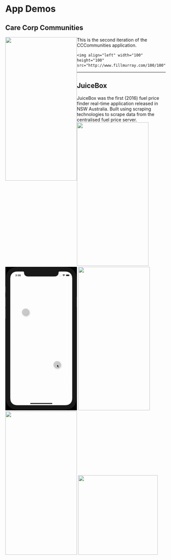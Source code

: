 # App Demos 
## Care Corp Communities

<img align="left" width="225" height="451" src="/CCCommunitiesDemo.gif">

This is the second iteration of the CCCommunities application.
```
<img align="left" width="100" height="100" src="http://www.fillmurray.com/100/100">
```

---

## JuiceBox
JuiceBox was the first (2016) fuel price finder real-time application released in NSW Australia. 
Built using scraping technologies to scrape data from the centralised fuel price server.
<img src="/JuiceboxDemo.gif" width="225" height="451">
<img src="/CirclesDemo.gif" width="225" height="451">
<img src="/BlueSkyDemo.gif" width="225" height="451">
<img src="/CyberStudiosDemo.gif" width="225" height="451">
<img src="/PingDemo.gif" width="250" height="250">
